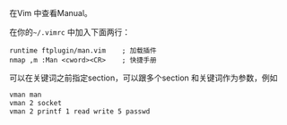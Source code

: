 在Vim 中查看Manual。

在你的`~/.vimrc` 中加入下面两行：

```viml
runtime ftplugin/man.vim    ; 加载插件
nmap ,m :Man <cword><CR>    ; 快捷手册
```

可以在关键词之前指定section，可以跟多个section 和关键词作为参数，例如

```bash
vman man
vman 2 socket
vman 2 printf 1 read write 5 passwd
```

